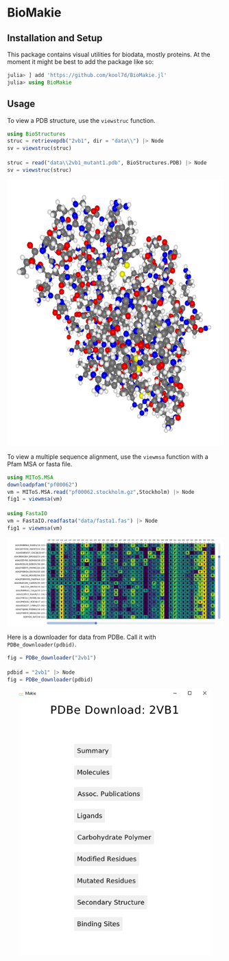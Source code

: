 # BioMakie

## Installation and Setup

This package contains visual utilities for biodata, mostly proteins. 
At the moment it might be best to add the package like so:
```julia
julia> ] add 'https://github.com/kool7d/BioMakie.jl'
julia> using BioMakie
```
## Usage

To view a PDB structure, use the `viewstruc` function.
```julia
using BioStructures
struc = retrievepdb("2vb1", dir = "data\\") |> Node
sv = viewstruc(struc)

struc = read("data\\2vb1_mutant1.pdb", BioStructures.PDB) |> Node
sv = viewstruc(struc)
```
<p align="center">
  <img width="550" height="620" src="docs/src/assets/2vb1.png">
</p>


To view a multiple sequence alignment, use the `viewmsa` function with a Pfam MSA or fasta file.
```julia
using MIToS.MSA
downloadpfam("pf00062")
vm = MIToS.MSA.read("pf00062.stockholm.gz",Stockholm) |> Node
fig1 = viewmsa(vm)

using FastaIO
vm = FastaIO.readfasta("data/fasta1.fas") |> Node
fig1 = viewmsa(vm)
```
![Image of msa](docs/src/assets/pf00062.png)


Here is a downloader for data from PDBe. Call it with `PDBe_downloader(pdbid)`.
```julia
fig = PDBe_downloader("2vb1")

pdbid = "2vb1" |> Node
fig = PDBe_downloader(pdbid)
```
<p align="center">
  <img width="450" height="620" src="docs/src/assets/Screenshot (10)2.png">
</p>
